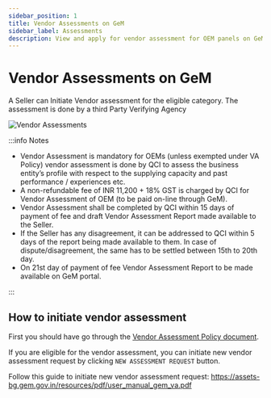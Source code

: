 ```yaml
---
sidebar_position: 1
title: Vendor Assessments on GeM
sidebar_label: Assessments
description: View and apply for vendor assessment for OEM panels on GeM (Government e-Marketplace) Portal
---
```


# Vendor Assessments on GeM
A Seller can Initiate Vendor assessment for the eligible category. The assessment is done by a third Party Verifying Agency

![Vendor Assessments](/img/doc/vendor-assessment.jpg)

:::info Notes

- Vendor Assessment is mandatory for OEMs (unless exempted under VA Policy) vendor assessment is done by QCI to assess the business entity’s profile with respect to the supplying capacity and past performance / experiences etc.
- A non-refundable fee of INR 11,200 + 18% GST is charged by QCI for Vendor Assessment of OEM (to be paid on-line through GeM).
- Vendor Assessment shall be completed by QCI within 15 days of payment of fee and draft Vendor Assessment Report made available to the Seller.
- If the Seller has any disagreement, it can be addressed to QCI within 5 days of the report being made available to them. In case of dispute/disagreement, the same has to be settled between 15th to 20th day.
- On 21st day of payment of fee Vendor Assessment Report to be made available on GeM portal.

:::

## How to initiate vendor assessment
First you should have go through the [Vendor Assessment Policy document](https://assets-bg.gem.gov.in/resources/upload/shared_doc/vendor-validation-policy-v3_1601553886.pdf).

If you are eligible for the vendor assessment, you can initiate new vendor assessment request by clicking `NEW ASSESSMENT REQUEST` button.

Follow this guide to initiate new vendor assessment request: https://assets-bg.gem.gov.in/resources/pdf/user_manual_gem_va.pdf
